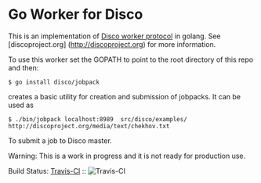 Go Worker for Disco
===================

This is an implementation of [Disco worker protocol](http://disco.readthedocs.org/en/latest/howto/worker.html) in golang.
See [discoproject.org] (http://discoproject.org) for more information.

To use this worker set the GOPATH to point to the root directory of this repo and then:

```
$ go install disco/jobpack
```

creates a basic utility for creation and submission of jobpacks.  It can be used as

```
$ ./bin/jobpack localhost:8989  src/disco/examples/ http://discoproject.org/media/text/chekhov.txt
```

To submit a job to Disco master.

Warning: This is a work in progress and it is not ready for production use.

Build Status: [Travis-CI](http://travis-ci.org/pooya/goworker) :: ![Travis-CI](https://secure.travis-ci.org/pooya/goworker.png)
